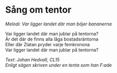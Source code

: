 # Sång om tentor

_Melodi: Var ligger landet där man böjer bananerna_

Var ligger landet där man jublar på tentorna?  
Är det där de finns alla låga bostadsräntorna  
Eller där Zlatan pryder varje femkronona  
Var ligger landet där man jublar på tentorna?

_Text: Johan Hedvall, CL15_  
_Enligt sägen skriven under en tenta som han F:ade_
